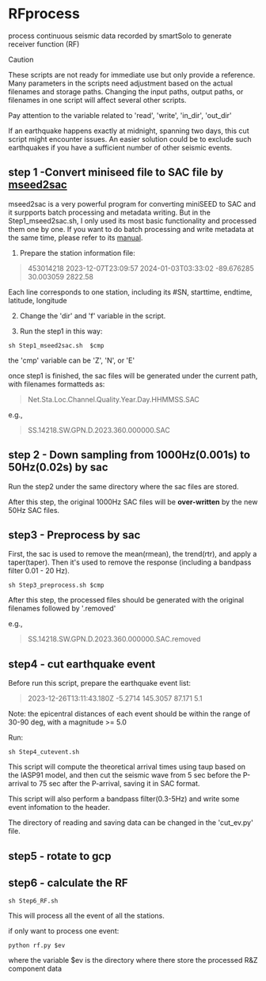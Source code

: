 # RFprocess
process continuous seismic data recorded by smartSolo to generate receiver function (RF)
>[!CAUTION]
>These scripts are not ready for immediate use but only provide a reference. Many parameters in the scripts need adjustment based on the actual filenames and storage paths. Changing the input paths, output paths, or filenames in one script will affect several other scripts.
>
>Pay attention to the variable related to 'read', 'write', 'in_dir', 'out_dir'
>
>If an earthquake happens exactly at midnight, spanning two days, this cut script might encounter issues. An easier solution could be to exclude such earthquakes if you have a sufficient number of other seismic events. 

## step 1 -Convert miniseed file to SAC file by [mseed2sac](https://github.com/EarthScope/mseed2sac/tree/main)

mseed2sac is a very powerful program for converting miniSEED to SAC and it surpports batch processing and metadata writing. But in the Step1_mseed2sac.sh, I only used its most basic functionality and processed them one by one. If you want to do batch processing and write metadata at the same time, please refer to its [manual](https://github.com/EarthScope/mseed2sac/blob/main/doc/mseed2sac.md).

1. Prepare the station information file:
> 453014218 2023-12-07T23:09:57 2024-01-03T03:33:02 -89.676285 30.003059 2822.58

Each line corresponds to one station, including its #SN, starttime, endtime, latitude, longitude

2. Change the 'dir' and 'f' variable in the script.

3. Run the step1 in this way:
```
sh Step1_mseed2sac.sh  $cmp
```
the 'cmp' variable can be 'Z', 'N', or 'E'

once step1 is finished, the sac files will be generated under the current path, with filenames formatteds as:
>Net.Sta.Loc.Channel.Quality.Year.Day.HHMMSS.SAC

e.g.,

>SS.14218.SW.GPN.D.2023.360.000000.SAC

## step 2 - Down sampling from 1000Hz(0.001s) to 50Hz(0.02s) by sac
Run the step2 under the same directory where the sac files are stored.

After this step, the original 1000Hz SAC files will be **over-written** by the new 50Hz SAC files.

## step3 - Preprocess by sac
First, the sac is used to remove the mean(rmean), the trend(rtr), and apply a taper(taper). Then it's used to remove the response (including a bandpass filter 0.01 - 20 Hz).
```
sh Step3_preprocess.sh $cmp
```
After this step, the processed files should be generated with the original filenames followed by '.removed'

e.g.,
>SS.14218.SW.GPN.D.2023.360.000000.SAC.removed

## step4 - cut earthquake event
Before run this script, prepare the earthquake event list:
>2023-12-26T13:11:43.180Z -5.2714 145.3057 87.171 5.1

Note: the epicentral distances of each event should be within the range of 30-90 deg, with a magnitude >= 5.0

Run:
```
sh Step4_cutevent.sh
```

This script will compute the theoretical arrival times using taup based on the IASP91 model, and then cut the seismic wave from 5 sec before the P-arrival to 75 sec after the P-arrival, saving it in SAC format.

This script will also perform a bandpass filter(0.3-5Hz) and write some event infomation to the header.

The directory of reading and saving data can be changed in the 'cut_ev.py' file.

## step5 - rotate to gcp

## step6 - calculate the RF
```
sh Step6_RF.sh
```
This will process all the event of all the stations.

if only want to process one event:
```
python rf.py $ev
```
where the variable $ev is the directory where there store the processed R&Z component data
